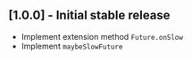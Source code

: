 ## [1.0.0] - Initial stable release

* Implement extension method `Future.onSlow`
* Implement `maybeSlowFuture`
